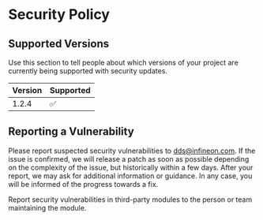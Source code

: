 # Security Policy

## Supported Versions

Use this section to tell people about which versions of your project are
currently being supported with security updates.

| Version | Supported          |
| ------- | ------------------ |
| 1.2.4   | :white_check_mark: |

## Reporting a Vulnerability

Please report suspected security vulnerabilities to dds@infineon.com. 
If the issue is confirmed, we will release a patch as soon as possible depending on the complexity of the issue, but historically within a few days.
After your report, we may ask for additional information or guidance. In any case, you will be informed of the progress towards a fix.

Report security vulnerabilities in third-party modules to the person or team maintaining the module.
